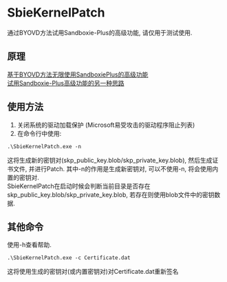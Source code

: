 # SbieKernelPatch
通过BYOVD方法试用Sandboxie-Plus的高级功能, 请仅用于测试使用.

## 原理
[基于BYOVD方法无限使用SandboxiePlus的高级功能](https://bbs.kanxue.com/thread-287189.htm)  
[试用Sandboxie-Plus高级功能的另一种思路](https://bbs.kanxue.com/thread-288315.htm)  

## 使用方法
1. 关闭系统的驱动加载保护 (Microsoft易受攻击的驱动程序阻止列表)  
2. 在命令行中使用:  
```
.\SbieKernelPatch.exe -n
```
这将生成新的密钥对(skp_public_key.blob/skp_private_key.blob), 然后生成证书文件, 并进行Patch. 其中-n的作用是生成新密钥对, 可以不使用-n, 将会使用内置的密钥对.  
SbieKernelPatch在启动时候会判断当前目录是否存在skp_public_key.blob/skp_private_key.blob, 若存在则使用blob文件中的密钥数据.   

## 其他命令
使用-h查看帮助.  
```
.\SbieKernelPatch.exe -c Certificate.dat
```
这将使用生成的密钥对(或内置密钥对)对Certificate.dat重新签名

